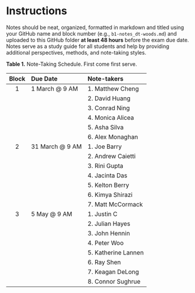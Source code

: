# Instructions 
Notes should be neat, organized, formatted in markdown and titled using your GitHub name and block number (e.g., `b1-notes_dt-woods.md`) and uploaded to this GitHub folder **at least 48 hours** before the exam due date.
Notes serve as a study guide for all students and help by providing additional perspectives, methods, and note-taking styles.

__Table 1.__ Note-Taking Schedule. First come first serve.

| Block | Due Date        | Note-takers |
| :---: | :-------------- | :---------  |
| 1     | 1 March @ 9 AM  | 1. Matthew Cheng      |
|       |                 | 2. David Huang        |
|       |                 | 3. Conrad Ning        |
|       |                 | 4. Monica Alicea     |
|       |                 | 5. Asha Silva         |
|       |                 | 6. Alex Monaghan         |
| 2     | 31 March @ 9 AM | 1. Joe Barry           |
|       |                 | 2. Andrew Caietti     |
|       |                 | 3. Rini Gupta          |
|       |                 | 4. Jacinta Das         |
|       |                 | 5. Kelton Berry       |
|       |                 | 6. Kimya Shirazi      |
|       |                 | 7. Matt McCormack     |
| 3     | 5 May @ 9 AM    | 1. Justin C  |
|       |                 | 2. Julian Hayes|
|       |                 | 3. John Hennin         |
|       |                 | 4. Peter Woo      |
|       |                 | 5. Katherine Lannen          |
|       |                 | 6. Ray Shen         |
|       |                 | 7. Keagan DeLong         |
|       |                 | 8. Connor Sughrue         |
